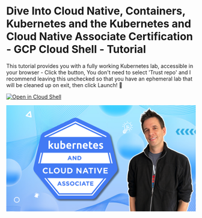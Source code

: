 # Dive Into Cloud Native, Containers, Kubernetes and the Kubernetes and Cloud Native Associate Certification - GCP Cloud Shell - Tutorial

This tutorial provides you with a fully working Kubernetes lab, accessible in your browser - Click the button, You don't need to select 'Trust repo' and I recommend leaving this unchecked so that you have an ephemeral lab that will be cleaned up on exit, then click Launch! 🚀

[![Open in Cloud Shell](https://gstatic.com/cloudssh/images/open-btn.svg)](https://ssh.cloud.google.com/cloudshell/editor?cloudshell_git_repo=https://github.com/spurin/diveintokcna.git&cloudshell_git_branch=cloudshell&cloudshell_tutorial=tutorial.md&shellonly=true)

![DiveInto](https://raw.githubusercontent.com/spurin/diveintokcna/main/DiveIntoKCNA_Cover.png)
